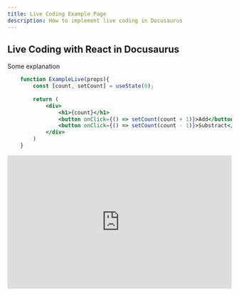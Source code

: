 ```yaml
---
title: Live Coding Example Page
description: How to implement live coding in Docusaurus
---
```


## Live Coding with React in Docusaurus

Some explanation

```jsx live
    function ExampleLive(props){
        const [count, setCount] = useState(0);
        
        return (
            <div>
                <h1>{count}</h1>
                <button onClick={() => setCount(count + 1)}>Add</button>
                <button onClick={() => setCount(count - 1)}>Substract</button>
            </div>
        )
    }

```

<iframe height="300" style="width: 100%;" scrolling="no" title="Untitled" src="https://codepen.io/iqmalr/embed/abMQaGX?default-tab=html%2Cresult" frameborder="no" loading="lazy" allowtransparency="true" allowfullscreen="true">
  See the Pen <a href="https://codepen.io/iqmalr/pen/abMQaGX">
  Untitled</a> by iqmalr (<a href="https://codepen.io/iqmalr">@iqmalr</a>)
  on <a href="https://codepen.io">CodePen</a>.
</iframe>